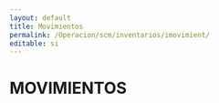 ```yaml
---
layout: default
title: Movimientos
permalink: /Operacion/scm/inventarios/imovimient/
editable: si
---
```


# MOVIMIENTOS

